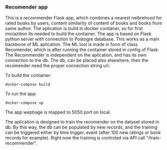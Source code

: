 ### Recomender app
This is a recommender Flask app, which combines a nearest neibrehood for rated books by users, content similarity of content of books and books from same author. The aplication is build in docker contianer, so for first iniciazition its needed to build the container. The app is based on Flask python server with connection to Postogre database. This works as a main backbone of ML aplication. The ML tool is made in form of class Recomender, which is after running the container stored in config of Flask. The Recommender is independent on the aplication, and has its own connection to the db. The db, can be placed also elsewhere, then the recomender need the proper connection string url. 

To build the container:
```
docker-compose build
```

To run the app:
```
docker-compose up
```

The app wepbage is mapped to 5050 port on local.

The aplication is designed to train the recomender on the dataset stored in db. By this way, the db can be populated by new records, and the training can be triggered either by time trigger, event (after 100 new ratings or book records for example). Right now the training is controled via API call "/train-recommender". 

